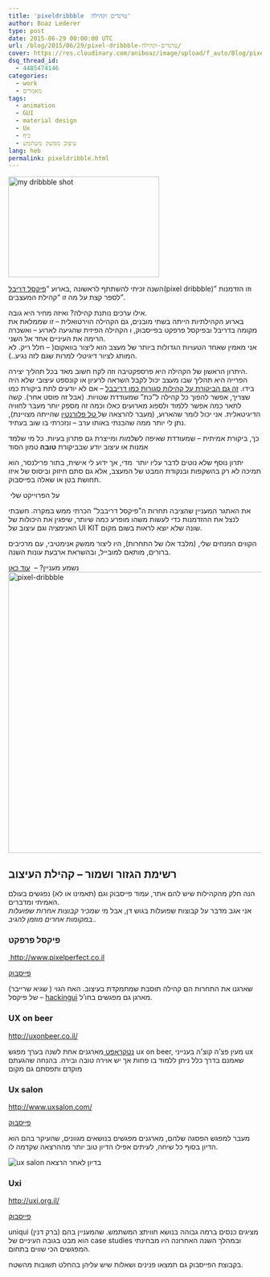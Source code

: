 ```yaml
---
title: 'pixeldribbble  טרנדים וקהילה'
author: Boaz Lederer
type: post
date: 2015-06-29 00:00:00 UTC
url: /blog/2015/06/29/pixel-dribbble-טרנדים-וקהילה/
cover: https://res.cloudinary.com/aniboaz/image/upload/f_auto/Blog/pixel-dribbble02.jpg
dsq_thread_id:
  - 4485474146
categories:
  - work
  - מאמרים
tags:
  - animation
  - GUI
  - material design
  - Ux
  - כיף
  - עיצוב ממשק משתמש
lang: heb
permalink: pixeldribble.html
---
```

<p >
  <img class="alignleft" src="http://www.aniboaz.co.il/Blog/wp-content/uploads/sites/2/2015/03/summerui05-300x200.jpg" alt="my dribbble shot" width="300" height="200" />
</p>

<p >
  השנה זכיתי להשתתף לראשונה ,בארוע &#8220;<a href="http://www.pixelperfect.co.il/posts/pixel-dribbble-contest-2015-ended/">פיקסל דריבל</a>(pixel dribbble)&#8221; וזו הזדמנות לספר קצת על מה זו &#8220;קהילת המעצבים&#8221;.
</p>


  אילו ערכים נותנת קהילה? ואיזה מחיר היא גובה.<br /> בארוע הקהילתיות הייתה בשתי מובנים, גם הקהילה הוירטואלית &#8211; זו שממלאת את מקומה בדריבל ובפיקסל פרפקט בפייסבוק, ו הקהילה הפיזית שהגיעה לארוע &#8211; ואשכרה הרימה את העיניים אחד אל השני.<br /> אני מאמין שאחד הטעויות הגדולות ביותר של מעצב הוא ליצור בוואקום( &#8211; חלל ריק. לא המותג לציור דיגיטלי למרות שגם לזה נגיע..).



  היתרון הראשון של הקהילה היא פרספקטיבה וזה לקח חשוב מאד בכל תהליך יצירה.<br /> הפרייה היא תהליך שבו מעצב יכול לקבל השראה לרעיון או קונספט עיצובי שלא היה בידו. <a href="https://blog.intercom.io/the-dribbblisation-of-design/">זה גם הביקורת על קהילות סגורות כמו דריבבל</a> &#8211; אם לא יודעים לתת ביקורת כמו שצריך, אפשר להפוך כל קהילה ל&#8221;כת&#8221; שמעודדת שטויות. (אבל זה פוסט אחר). קשה לתאר כמה אפשר ללמוד ולספוג מארועים כאלו וכמה זה מספק יותר מעבר לחוויה הדיגיטאלית. אני יכול לומר שהארוע, (מעבר להרצאה של<a href="http://www.uxvision.net/"> טל פלורנטין</a> שהייתה מצויינת), נתן לי יותר ממה שהבנתי באותו ערב &#8211; ונזכרתי בו שוב בעתיד.

כך, ביקורת אמיתית &#8211; שמעודדת שאיפה ל*שלמות* ומייצרת גם פתרון בעיות. כל מי שלמד אמנות או עיצוב יודע שבביקורת <strong>טובה </strong>טמון הסוד



  יתרון נוסף שלא נוטים לדבר עליו יותר  מדי, אך ידוע לי אישית, בתור פרילנסר, הוא תמיכה לא רק בהשקפות ובנקודת המבט של המעצב, אלא גם סתם חיזוק וביסוס של איזו תחושת בטן או שאלה בפייסבוק.



   על הפרוייקט שלי



  את האתגר המעניין שהציבה תחרות ה&#8221;פיקסל דריבבל&#8221; הכרתי ממש במקרה. חשבתי לנצל את ההזדמנות כדי לעשות משהו מופרע כמה שיותר, שיפגין את היכולות של האנימציה וגם עיצוב של UI KIT שונה שלא יוצא לראות בשום מקום.



  הקווים המנחים שלי, (מלבד אלו של התחרות), היו ליצור ממשק אנימטיבי, עם מרכיבים ברורים, מותאם למובייל, ובהשראת ארבעת עונות השנה.


<p >
  נשמע מעניין? &#8211;  <a href="http://www.aniboaz.co.il/Blog/work/portfolio/seasons-ui-kit/">עוד כאן</a><br /> <img class="alignleft size-medium wp-image-952" src="http://www.aniboaz.co.il/Blog/wp-content/uploads/2015/05/pixel-dribbble-744x558.jpg" alt="pixel-dribbble" width="744" height="558" srcset="http://www.aniboaz.co.il/Blog/wp-content/uploads/2015/05/pixel-dribbble-744x558.jpg 744w, http://www.aniboaz.co.il/Blog/wp-content/uploads/2015/05/pixel-dribbble-420x315.jpg 420w, http://www.aniboaz.co.il/Blog/wp-content/uploads/2015/05/pixel-dribbble-1200x900.jpg 1200w, http://www.aniboaz.co.il/Blog/wp-content/uploads/2015/05/pixel-dribbble-700x525.jpg 700w" sizes="(max-width: 744px) 100vw, 744px" />
</p>

<h2 >
  רשימת הגזור ושמור &#8211; קהילת העיצוב
</h2>

<p >
  הנה חלק מהקהילות שיש להם אתר, עמוד פייסבוק וגם (תאמינו או לא) נפגשים בעולם האמיתי ומדברים.<br /> אני אגב מדבר על קבוצות שפועלות בגוש דן, אבל מ<em>י שמכיר קבוצות אחרות שפועלות במקומות אחרים מוזמן להגיב..</em>
</p>

<h3 >
  פיקסל פרפקט
</h3>

<a href="http://www.pixelperfect.co.il" target="_blank"> http://www.pixelperfect.co.il</a>

<a href="https://www.facebook.com/pixelperfectmag/" target="_blank">פייסבוק</a>

<p >
  (שגיא שרייבר ) שארגנו את התחרות הם קהילה תוסבת שמתמקדת בעיצוב. האח הגוי של פיקסל &#8211; <a href="http://hackingui.com" target="_blank">hackingui</a> מארגן גם מפגשים בחו&#8217;ל.
</p>

<h3 >
  UX on beer
</h3>

<http://uxonbeer.co.il/>

<p >
  <a href="http://www.netcraft.co.il" target="_blank">נטקראפט </a>מארגנים אחת לשנה בערך מפגש ux on beer, מעין פצ&#8217;ה קוצ&#8217;ה בענייני ux שאמנם בדרך כלל ניתן ללמוד בו פחות אך יש אוירה טובה ובירה. בהנחה שהגעתם מוקדם ותפסתם גם מקום
</p>

<h3 >
  Ux salon
</h3>

<http://www.uxsalon.com/>

[פייסבוק][1]

<p >
  מעבר למפגש הפסגה שלהם, מארגנים מפגשים בנושאים מגוונים, שהעיקר בהם הוא הדיון בסוף כל שיחה, לעיתים אפילו הדיון טוב יותר מההרצאה שקדמה לו.
</p>


  <img src="https://res.cloudinary.com/aniboaz/image/upload/f_auto,q_auto,w_800/Blog/15858250476_1611593fd0_k-1920x1440.jpg" alt="ux salon בדיון לאחר הרצאה"/>

<h3 >
  Uxi
</h3>

<http://uxi.org.il/>

[פייסבוק][2]

<p >
  uniqui (ברק דנין) מציגים כנסים ברמה גבוהה בנושא חוויתצ המשתמש. שהמעניין בהם הוא מבט בגובה העיניים של case studies ובמהלך השנה האחרונה היו מבחינתי המפגשים הכי שווים בתחום.
</p>

<p >
  בקבוצת הפייסבוק גם תמצאו פנינים ושאלות שיש עליהן בהחלט תשובות מהשטח.
</p>

 [1]: https://www.facebook.com/uxsalon
 [2]: https://www.facebook.com/UXIsrael/
